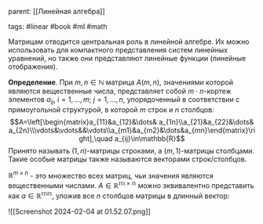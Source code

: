 parent: [[Линейная алгебра]]

tags: #linear #book #ml #math 

Матрицам отводится центральная роль в линейной алгебре. Их можно использовать для компактного представления систем линейных уравнений, но также они представляют линейные функции (линейные отображения).

**Определение**. При $m, n\in \mathbb{N}$ матрица $A(m, n)$, значениями которой являются вещественные числа, представляет собой $m\cdot n$-кортеж элементов $a_{ij}$, $i=1, ... , m$; $j=1, ..., n$, упорядоченный в соответствии с прямоугольной структурой, в которой $m$ строк и $n$ столбцов:
$$A=\left[\begin{matrix}a_{11}&a_{12}&\dots& a_{1n}\\a_{21}&a_{22}&\dots& a_{2n}\\\vdots&\vdots&&\vdots\\a_{m1}&a_{m2}&\dots&a_{mn}\end{matrix}\right],\quad a_{ij}\in\mathbb{R}$$
Принято называть $(1, n)$-матрицы строками, а $(m, 1)$-матрицы столбцами. Такие особые матрицы также называются векторами строк/столбцов.

$\mathbb{R}^{m\times n}$ - это множество всех матриц, чьи значения являются вещественными числами. $A\in \mathbb{R^{m\times n}}$ можно эквивалентно представить как $a\in\mathbb{R^{mn}}$, уложив все $n$ столбцов матрицы в длинный вектор:

![[Screenshot 2024-02-04 at 01.52.07.png]]


